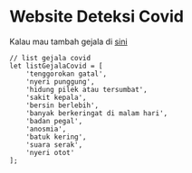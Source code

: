 # Website Deteksi Covid

Kalau mau tambah gejala di [sini](index.js)
```
// list gejala covid
let listGejalaCovid = [
    'tenggorokan gatal',
    'nyeri punggung',
    'hidung pilek atau tersumbat',
    'sakit kepala',
    'bersin berlebih',
    'banyak berkeringat di malam hari',
    'badan pegal',
    'anosmia',
    'batuk kering',
    'suara serak',
    'nyeri otot'
];
```